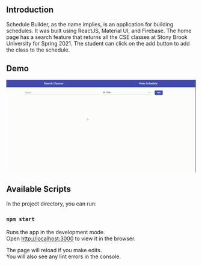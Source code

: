 ## Introduction

Schedule Builder, as the name implies, is an application for building schedules. It was built using ReactJS, Material UI, and Firebase. The home page has a search feature that returns all the CSE classes at Stony Brook University for Spring 2021. The student can click on the add button to add the class to the schedule. 

## Demo
![Schedule Builder](demo.gif)

## Available Scripts

In the project directory, you can run:

### `npm start`

Runs the app in the development mode.<br />
Open [http://localhost:3000](http://localhost:3000) to view it in the browser.

The page will reload if you make edits.<br />
You will also see any lint errors in the console.

